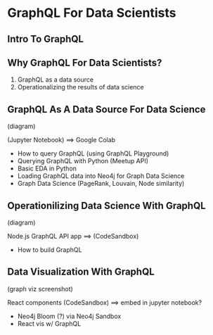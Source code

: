 # GraphQL For Data Scientists

## Intro To GraphQL

## Why GraphQL For Data Scientists?

1. GraphQL as a data source
2. Operationalizing the results of data science

## GraphQL As A Data Source For Data Science

(diagram)

(Jupyter Notebook) ==> Google Colab

* How to query GraphQL (using GraphQL Playground)
* Querying GraphQL with Python (Meetup API)
* Basic EDA in Python
* Loading GraphQL data into Neo4j for Graph Data Science
* Graph Data Science (PageRank, Louvain, Node similarity)

## Operationilizing Data Science With GraphQL

(diagram)

Node.js GraphQL API app ==> (CodeSandbox)

* How to build GraphQL

## Data Visualization With GraphQL

(graph viz screenshot)

React components (CodeSandbox) ==> embed in jupyter notebook?

* Neo4j Bloom (?) via Neo4j Sandbox
* React vis w/ GraphQL

